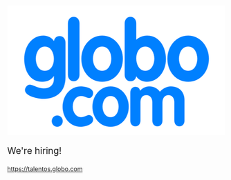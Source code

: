 <!-- .slide: data-background="#fff" -->

<img src="static/globocom.png" style="height: 300px" />

<p style="font-size: 150%">We're hiring!</p> <!-- .element: class="fragment" data-fragment-index="1" -->

https://talentos.globo.com <!-- .element: class="fragment" data-fragment-index="1" -->
